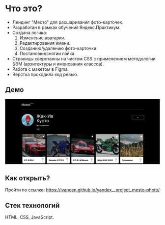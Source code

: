 # Что это?
* Лендинг "Место" для расшаривания фото-карточек.   
* Разработан в рамках обучения Яндекс.Практикум.  
* Создана логика:   
  1. Изменение аватарки.  
  2. Редактирования имени.  
  3. Созданию/удалению фото-карточки.  
  4. Постановки/снятии лайка.  
* Страницы сверстанны на чистом CSS с применением методологии БЭМ (архитектуры и именования классов).  
* Работа с макетом в Figma.  
* Верстка проходила код ревью.  

## Демо 
![Main page](https://github.com/IvanCen/yandex__project_mesto-photo/blob/master/images/main_pic.png "Скрин главной страницы проекта")

## Как открыть?
Пройти по ссылке: https://ivancen.github.io/yandex__project_mesto-photo/

## Стек технологий
HTML, CSS, JavaScript.


